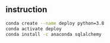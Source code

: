 ## instruction

```bash
conda create --name deploy python=3.8
conda activate deploy
conda install -c anaconda sqlalchemy
```

